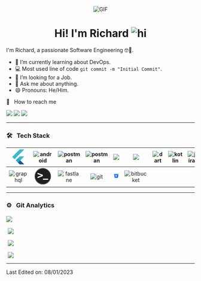 <p align="center">
<img alt="GIF" src="https://media.giphy.com/media/L3bj6t3opdeNddYCyl/giphy.gif" height="280" />
 <p/>
<h1 align="center"> Hi! I'm Richard <img src="https://user-images.githubusercontent.com/1303154/88677602-1635ba80-d120-11ea-84d8-d263ba5fc3c0.gif" width="28px" alt="hi"></h1>

I'm Richard, a passionate Software Engineering 🤓📱.

<!-- TODO: Add last video link -->

- :seedling: I’m currently learning about DevOps.
- :computer: Most used line of code `git commit -m "Initial Commit"`.
- 🤔 I’m looking for a Job.
- :speech_balloon: Ask me about anything.
- 😄 Pronouns: He/Him.

🤝 &nbsp; How to reach me

[<img src="https://img.shields.io/badge/linkedin-%230077B5.svg?&style=for-the-badge&logo=linkedin&logoColor=white" />](https://www.linkedin.com/in/richard-raguine-b576b576/)
[<img src="https://img.shields.io/badge/twitter-%231DA1F2.svg?&style=for-the-badge&logo=twitter&logoColor=white" />](https://twitter.com/richardraguine)
[<img src="https://img.shields.io/badge/stack%20overflow-FE7A16?logo=stack-overflow&logoColor=white&style=for-the-badge" />](https://stackoverflow.com/users/3970630/ric17101)

<hr>

### 🛠 &nbsp; Tech Stack

| <img src="https://raw.githubusercontent.com/devicons/devicon/master/icons/flutter/flutter-original.svg" width=40> | <img src="https://www.vectorlogo.zone/logos/android/android-icon.svg" alt="android" width="40"> | <img src="https://www.vectorlogo.zone/logos/getpostman/getpostman-icon.svg" alt="postman" width="40"> | <img src="https://www.vectorlogo.zone/logos/visualstudio_code/visualstudio_code-icon.svg" alt="postman" width="40"> | <img src="https://www.vectorlogo.zone/logos/java/java-vertical.svg" width="40"> | <img src="https://www.vectorlogo.zone/logos/microsoft_azure/microsoft_azure-icon.svg" width=40> | <img src="https://www.vectorlogo.zone/logos/dartlang/dartlang-icon.svg" alt="dart" width="40"> | <img src="https://www.vectorlogo.zone/logos/kotlinlang/kotlinlang-icon.svg" alt="kotlin" width="40">  | <img src="https://www.vectorlogo.zone/logos/atlassian_jira/atlassian_jira-icon.svg" alt="jira" width="40">  | <img src="https://raw.githubusercontent.com/devicons/devicon/master/icons/intellij/intellij-original.svg" width=40> | <img src="https://raw.githubusercontent.com/devicons/devicon/master/icons/xcode/xcode-original.svg" width=40> | <img src="https://raw.githubusercontent.com/devicons/devicon/master/icons/vscode/vscode-original.svg" width=40> | <img src="https://www.vectorlogo.zone/logos/firebase/firebase-icon.svg" alt="firebase" width="40"> | <img src="https://www.vectorlogo.zone/logos/google_maps/google_maps-icon.svg" alt="google_maps" width="40"> | 
|:-:|:-:|:-:|:-:|:-:|:-:|:-:|:-:|:-:|:-:|:-:|:-:|:-:|:-:|
|<img src="https://www.vectorlogo.zone/logos/graphql/graphql-icon.svg" alt="graphql" width="40"> | <img src="https://raw.githubusercontent.com/github/explore/80688e429a7d4ef2fca1e82350fe8e3517d3494d/topics/terminal/terminal.png" alt="terminal" width="45" height="45"/> | <img src="https://github.com/fastlane/fastlane/blob/6ff1c49bd90bdc29a94b6f99f568cf86fffc376d/fastlane/assets/fastlane.png" alt="fastlane" width="40"> | <img src="https://www.vectorlogo.zone/logos/git-scm/git-scm-icon.svg" alt="git" width="40"> | <img src="https://raw.githubusercontent.com/devicons/devicon/master/icons/bitbucket/bitbucket-original.svg" alt="bitbucket" width="40"> | <img src="https://upload.wikimedia.org/wikipedia/commons/thumb/9/95/Homebrew_logo.svg/159px-Homebrew_logo.svg.png" alt="bitbucket" width="40"> |

<hr>

### ⚙️ &nbsp; Git Analytics
 
<p><img align="center" src="https://github-readme-stats.vercel.app/api?username=Ric17101&theme=dark&show_icons=true" /></p>
<p>&nbsp;<img align="center" src="https://github-readme-stats.vercel.app/api/top-langs/?username=Ric17101&theme=dark&layout=compact" width="410" /></p>
<p>&nbsp;<img align="center" src="http://github-readme-streak-stats.herokuapp.com?user=Ric17101&theme=dark&layout=compact" width="410" /></p>
<p>&nbsp;<img align="center" src="https://stackoverflow-card.vercel.app/?userID=3970630&theme=stackoverflow-dark&layout=compact" width="410" /></p>

------

Last Edited on: 08/01/2023
